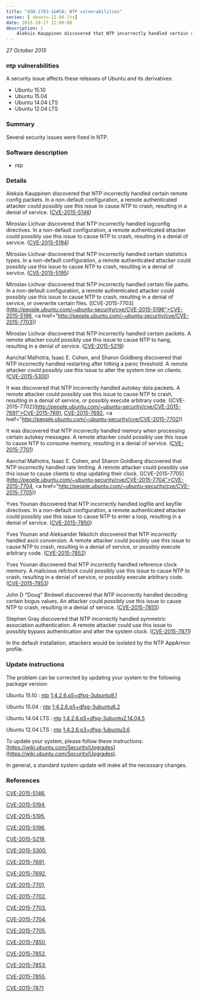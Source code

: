 ```yaml
---
title: "USN-2783-1&#58; NTP vulnerabilities"
series: [ ubuntu-12.04-lts]
date: 2015-10-27 12:00:00
description: |
    Aleksis Kauppinen discovered that NTP incorrectly handled certain remote config packets. In a non-default configuration, a remote authenticated attacker could possibly use this issue to cause NTP to crash, resulting in a denial of service. ([CVE-2015-5146](http://people.ubuntu.com/~ubuntu-security/cve/CVE-2015-5146))
--- 
```

 
 

*27 October 2015*

### ntp vulnerabilities

A security issue affects these releases of Ubuntu and its derivatives:

* Ubuntu 15.10
* Ubuntu 15.04
* Ubuntu 14.04 LTS
* Ubuntu 12.04 LTS

### Summary

Several security issues were fixed in NTP. 

### Software description

* ntp 

### Details

Aleksis Kauppinen discovered that NTP incorrectly handled certain remote config packets. In a non-default configuration, a remote authenticated attacker could possibly use this issue to cause NTP to crash, resulting in a denial of service. ([CVE-2015-5146](http://people.ubuntu.com/~ubuntu-security/cve/CVE-2015-5146))

Miroslav Lichvar discovered that NTP incorrectly handled logconfig directives. In a non-default configuration, a remote authenticated attacker could possibly use this issue to cause NTP to crash, resulting in a denial of service. ([CVE-2015-5194](http://people.ubuntu.com/~ubuntu-security/cve/CVE-2015-5194))

Miroslav Lichvar discovered that NTP incorrectly handled certain statistics types. In a non-default configuration, a remote authenticated attacker could possibly use this issue to cause NTP to crash, resulting in a denial of service. ([CVE-2015-5195](http://people.ubuntu.com/~ubuntu-security/cve/CVE-2015-5195))

Miroslav Lichvar discovered that NTP incorrectly handled certain file paths. In a non-default configuration, a remote authenticated attacker could possibly use this issue to cause NTP to crash, resulting in a denial of service, or overwrite certain files. ([CVE-2015-7703](http://people.ubuntu.com/~ubuntu-security/cve/CVE-2015-5196">CVE-2015-5196</a>, <a href="http://people.ubuntu.com/~ubuntu-security/cve/CVE-2015-7703))

Miroslav Lichvar discovered that NTP incorrectly handled certain packets. A remote attacker could possibly use this issue to cause NTP to hang, resulting in a denial of service. ([CVE-2015-5219](http://people.ubuntu.com/~ubuntu-security/cve/CVE-2015-5219))

Aanchal Malhotra, Isaac E. Cohen, and Sharon Goldberg discovered that NTP incorrectly handled restarting after hitting a panic threshold. A remote attacker could possibly use this issue to alter the system time on clients. ([CVE-2015-5300](http://people.ubuntu.com/~ubuntu-security/cve/CVE-2015-5300))

It was discovered that NTP incorrectly handled autokey data packets. A remote attacker could possibly use this issue to cause NTP to crash, resulting in a denial of service, or possibly execute arbitrary code. ([CVE-2015-7702](http://people.ubuntu.com/~ubuntu-security/cve/CVE-2015-7691">CVE-2015-7691</a>, <a href="http://people.ubuntu.com/~ubuntu-security/cve/CVE-2015-7692">CVE-2015-7692</a>, <a href="http://people.ubuntu.com/~ubuntu-security/cve/CVE-2015-7702))

It was discovered that NTP incorrectly handled memory when processing certain autokey messages. A remote attacker could possibly use this issue to cause NTP to consume memory, resulting in a denial of service. ([CVE-2015-7701](http://people.ubuntu.com/~ubuntu-security/cve/CVE-2015-7701))

Aanchal Malhotra, Isaac E. Cohen, and Sharon Goldberg discovered that NTP incorrectly handled rate limiting. A remote attacker could possibly use this issue to cause clients to stop updating their clock. ([CVE-2015-7705](http://people.ubuntu.com/~ubuntu-security/cve/CVE-2015-7704">CVE-2015-7704</a>, <a href="http://people.ubuntu.com/~ubuntu-security/cve/CVE-2015-7705))

Yves Younan discovered that NTP incorrectly handled logfile and keyfile directives. In a non-default configuration, a remote authenticated attacker could possibly use this issue to cause NTP to enter a loop, resulting in a denial of service. ([CVE-2015-7850](http://people.ubuntu.com/~ubuntu-security/cve/CVE-2015-7850))

Yves Younan and Aleksander Nikolich discovered that NTP incorrectly handled ascii conversion. A remote attacker could possibly use this issue to cause NTP to crash, resulting in a denial of service, or possibly execute arbitrary code. ([CVE-2015-7852](http://people.ubuntu.com/~ubuntu-security/cve/CVE-2015-7852))

Yves Younan discovered that NTP incorrectly handled reference clock memory. A malicious refclock could possibly use this issue to cause NTP to crash, resulting in a denial of service, or possibly execute arbitrary code. ([CVE-2015-7853](http://people.ubuntu.com/~ubuntu-security/cve/CVE-2015-7853))

John D &quot;Doug&quot; Birdwell discovered that NTP incorrectly handled decoding certain bogus values. An attacker could possibly use this issue to cause NTP to crash, resulting in a denial of service. ([CVE-2015-7855](http://people.ubuntu.com/~ubuntu-security/cve/CVE-2015-7855))

Stephen Gray discovered that NTP incorrectly handled symmetric association authentication. A remote attacker could use this issue to possibly bypass authentication and alter the system clock. ([CVE-2015-7871](http://people.ubuntu.com/~ubuntu-security/cve/CVE-2015-7871))

In the default installation, attackers would be isolated by the NTP AppArmor profile. 

### Update instructions

The problem can be corrected by updating your system to the following package version:

Ubuntu 15.10
 : [ntp](https://launchpad.net/ubuntu/+source/ntp) <span> [1:4.2.6.p5+dfsg-3ubuntu8.1](https://launchpad.net/ubuntu/+source/ntp/1:4.2.6.p5+dfsg-3ubuntu8.1) </span> 

Ubuntu 15.04
 : [ntp](https://launchpad.net/ubuntu/+source/ntp) <span> [1:4.2.6.p5+dfsg-3ubuntu6.2](https://launchpad.net/ubuntu/+source/ntp/1:4.2.6.p5+dfsg-3ubuntu6.2) </span> 

Ubuntu 14.04 LTS
 : [ntp](https://launchpad.net/ubuntu/+source/ntp) <span> [1:4.2.6.p5+dfsg-3ubuntu2.14.04.5](https://launchpad.net/ubuntu/+source/ntp/1:4.2.6.p5+dfsg-3ubuntu2.14.04.5) </span> 

Ubuntu 12.04 LTS
 : [ntp](https://launchpad.net/ubuntu/+source/ntp) <span> [1:4.2.6.p3+dfsg-1ubuntu3.6](https://launchpad.net/ubuntu/+source/ntp/1:4.2.6.p3+dfsg-1ubuntu3.6) </span> 

To update your system, please follow these instructions: [https://wiki.ubuntu.com/Security/Upgrades](https://wiki.ubuntu.com/Security/Upgrades).

In general, a standard system update will make all the necessary changes. 

### References

 
 [CVE-2015-5146](http://people.ubuntu.com/~ubuntu-security/cve/CVE-2015-5146), 

 [CVE-2015-5194](http://people.ubuntu.com/~ubuntu-security/cve/CVE-2015-5194), 

 [CVE-2015-5195](http://people.ubuntu.com/~ubuntu-security/cve/CVE-2015-5195), 

 [CVE-2015-5196](http://people.ubuntu.com/~ubuntu-security/cve/CVE-2015-5196), 

 [CVE-2015-5219](http://people.ubuntu.com/~ubuntu-security/cve/CVE-2015-5219), 

 [CVE-2015-5300](http://people.ubuntu.com/~ubuntu-security/cve/CVE-2015-5300), 

 [CVE-2015-7691](http://people.ubuntu.com/~ubuntu-security/cve/CVE-2015-7691), 

 [CVE-2015-7692](http://people.ubuntu.com/~ubuntu-security/cve/CVE-2015-7692), 

 [CVE-2015-7701](http://people.ubuntu.com/~ubuntu-security/cve/CVE-2015-7701), 

 [CVE-2015-7702](http://people.ubuntu.com/~ubuntu-security/cve/CVE-2015-7702), 

 [CVE-2015-7703](http://people.ubuntu.com/~ubuntu-security/cve/CVE-2015-7703), 

 [CVE-2015-7704](http://people.ubuntu.com/~ubuntu-security/cve/CVE-2015-7704), 

 [CVE-2015-7705](http://people.ubuntu.com/~ubuntu-security/cve/CVE-2015-7705), 

 [CVE-2015-7850](http://people.ubuntu.com/~ubuntu-security/cve/CVE-2015-7850), 

 [CVE-2015-7852](http://people.ubuntu.com/~ubuntu-security/cve/CVE-2015-7852), 

 [CVE-2015-7853](http://people.ubuntu.com/~ubuntu-security/cve/CVE-2015-7853), 

 [CVE-2015-7855](http://people.ubuntu.com/~ubuntu-security/cve/CVE-2015-7855), 

 [CVE-2015-7871](http://people.ubuntu.com/~ubuntu-security/cve/CVE-2015-7871)
 

